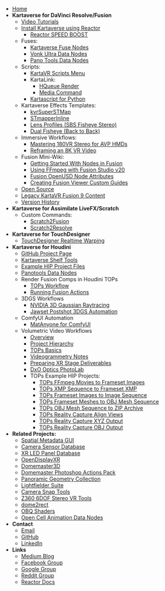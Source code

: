 <!-- docs/_sidebar.md -->
- [Home](/)
- **Kartaverse for DaVinci Resolve/Fusion**
	- [Video Tutorials](tutorials)
	- [Install Kartaverse using Reactor](install)
		- [Reactor SPEED BOOST](reactor-speed-boost)
	- Fuses:
		- [Kartaverse Fuse Nodes](fuses)
		- [Vonk Ultra Data Nodes](https://kartaverse.github.io/VonkUltra/)
		- [Pano Tools Data Nodes](https://kartaverse.github.io/PT-Data-Nodes-Docs/)
	- Scripts:
		- [KartaVR Scripts Menu](scripts)
		- KartaLink:
			- [HQueue Render](hqueue)
			- [Media Command](mediacommand)
		- [Kartascript for Python](https://github.com/Kartaverse/Kartascript)
	- Kartaverse Effects Templates:
		- [kvrSuperSTMap](kvrSuperSTMap)
   		- [STmapperInline](stmapperinline)
		- [Lens Profiles (SBS Fisheye Stereo)](kvrFisheyeStereo)
		- [Dual Fisheye (Back to Back)](dualfisheye)
	- Immersive Workflows:
		- [Mastering 180VR Stereo for AVP HMDs](Mastering-180VR-Stereo-for-AVP-HMDs)
		- [Reframing an 8K VR Video](Reframing-an-8K-VR-Video)
	- Fusion Mini-Wiki:
		- [Getting Started With Nodes in Fusion](Getting-Started-With-Nodes-in-Fusion)
		- [Using FFmpeg with Fusion Studio v20](ffmpeg)
		- [Fusion OpenUSD Node Attributes](usd)
		- [Creating Fusion Viewer Custom Guides](guides)
	- [Open Source](opensource_tools)
	- [Legacy KartaVR Fusion 9 Content](legacy)
	- [Version History](version_history)
- **Kartaverse for Assimilate LiveFX/Scratch**
	- Custom Commands:
		- [Scratch2Fusion](https://github.com/AndrewHazelden/Scratch2Fusion/blob/main/Docs/Scratch2Fusion.md)
		- [Scratch2Resolve](https://github.com/AndrewHazelden/Scratch2Fusion/blob/main/Docs/Scratch2Resolve.md)
- **Kartaverse for TouchDesigner**
	- [TouchDesigner Realtime Warping](TouchDesigner)
- **Kartaverse for Houdini**
	- [GitHub Project Page](https://kartaverse.github.io/Kartaverse-for-Houdini/)
	- [Kartaverse Shelf Tools](https://kartaverse.github.io/Kartaverse-for-Houdini/#/shelf)
	- [Example HIP Project Files](https://kartaverse.github.io/Kartaverse-for-Houdini/#/examples)
	- [Panotools Data Nodes](https://kartaverse.github.io/Kartaverse-for-Houdini/#/panotools)
	- Render Fusion Comps in Houdini TOPs
		- [TOPs Workflow](https://kartaverse.github.io/Kartaverse-for-Houdini/#/fusion/tops_workflow)
		- [Running Fusion Actions](https://kartaverse.github.io/Kartaverse-for-Houdini/#/fusion/running_fusion_actions)
	- 3DGS Workflows
		- [NVIDIA 3D Gaussian Raytracing](https://kartaverse.github.io/Kartaverse-for-Houdini/#/3dgrut/3dgrut)
		- [Jawset Postshot 3DGS Automation](https://kartaverse.github.io/Kartaverse-for-Houdini/#/postshot)
	- ComfyUI Automation
		- [MatAnyone for ComfyUI](https://kartaverse.github.io/Kartaverse-for-Houdini/#/comfyui/MatAnyone)
	- Volumetric Video Workflows
		- [Overview](https://kartaverse.github.io/Kartaverse-for-Houdini/#/volumetric_video/overview)
		- [Project Hierarchy](https://kartaverse.github.io/Kartaverse-for-Houdini/#/volumetric_video/project_hierarchy)
		- [TOPs Basics](https://kartaverse.github.io/Kartaverse-for-Houdini/#/volumetric_video/tops_basics)
		- [Videogrammetry Notes](https://kartaverse.github.io/Kartaverse-for-Houdini/#/volumetric_video/notes)
		- [Preparing XR Stage Deliverables](https://kartaverse.github.io/Kartaverse-for-Houdini/#/volumetric_video/preparing_xr_stage_deliverables.md)
		- [DxO Optics PhotoLab](https://kartaverse.github.io/Kartaverse-for-Houdini/#/volumetric_video/#/dxo_optics_photolab.md)
		- TOPs Example HIP Projects:
			- [TOPs FFmpeg Movies to Frameset Images](https://kartaverse.github.io/Kartaverse-for-Houdini/#/volumetric_video/tops_ffmpeg_movies_to_frameset_images)
			- [TOPs XMP Sequence to Frameset XMP](https://kartaverse.github.io/Kartaverse-for-Houdini/#/volumetric_video/tops_xmp_sequence_to_frameset_xmp)
			- [TOPs Frameset Images to Image Sequence](https://kartaverse.github.io/Kartaverse-for-Houdini/#/volumetric_video/tops_frameset_images_to_image_sequence.md)
			- [TOPs Frameset Meshes to OBJ Mesh Sequence](https://kartaverse.github.io/Kartaverse-for-Houdini/#/volumetric_video/tops_frameset_meshes_to_obj_mesh_sequence.md)
			- [TOPs OBJ Mesh Sequence to ZIP Archive](https://kartaverse.github.io/Kartaverse-for-Houdini/#/volumetric_video/tops_obj_mesh_sequence_to_zip_archive.md)
			- [TOPs Reality Capture Align Views](https://kartaverse.github.io/Kartaverse-for-Houdini/#/volumetric_video/tops_reality_capture_align_views.md)
			- [TOPs Reality Capture XYZ Output](https://kartaverse.github.io/Kartaverse-for-Houdini/#/volumetric_video/tops_reality_capture_xyz_output.md)
			- [TOPs Reality Capture OBJ Output](https://kartaverse.github.io/Kartaverse-for-Houdini/#/volumetric_video/tops_reality_capture_obj_output.md)
- **Related Projects:**
	- [Spatial Metadata GUI](https://github.com/Kartaverse/Spatial-Metadata)
	- [Camera Sensor Database](https://emberlightvfx.github.io/Camera-Sensor-Database/)
	- [XR LED Panel Database](https://kartaverse.github.io/XR-LED-Panel-Database/)
	- [OpenDisplayXR](https://kartaverse.github.io/OpenDisplayXR/)
	- [Domemaster3D](https://github.com/zicher3d-org/domemaster-stereo-shader)
	- [Domemaster Photoshop Actions Pack](https://github.com/AndrewHazelden/Domemaster-Photoshop-Actions-Pack)
	- [Panoramic Geometry Collection](https://github.com/AndrewHazelden/Panoramic_Geometry_Collection)
	- [Lightfielder Suite](https://github.com/AndrewHazelden/LightfielderSuite)
	- [Camera Snap Tools](https://github.com/AndrewHazelden/CameraSnap_Tools)
	- [Z360 6DOF Stereo VR Tools](https://github.com/AndrewHazelden/Z360-6DOF-Stereo-VR-Tools)
	- [dome2rect](https://github.com/AndrewHazelden/dome2rect)
	- [OBQ Shaders](https://github.com/madesjardins/Obq_Shaders/wiki/Obq_KettleUVStereoLens)
	- [Open Cell Animation Data Nodes](https://docs.google.com/document/d/1DXnF47CK7dteF7lidwek5-lwy5qB75nBQMt_2Bp0y0g/edit#heading=h.abzdtec4alet)
- **Contact**
	- [Email](mailto:andrew@andrewhazelden.com)
	- [GitHub](https://github.com/AndrewHazelden)
	- [LinkedIn](https://www.linkedin.com/in/andrewhazelden/)
- **Links**
	- [Medium Blog](https://medium.com/@andrewhazelden)
	- [Facebook Group](https://www.facebook.com/groups/kartavr)
	- [Google Group](https://groups.google.com/g/kartaverse/)
	- [Reddit Group](https://www.reddit.com/r/Kartaverse/)
	- [Reactor Docs](https://kartaverse.github.io/Reactor-Docs/#/reactor)

